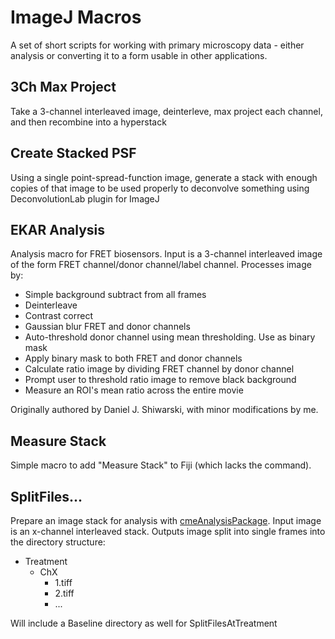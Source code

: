 ImageJ Macros
=============

A set of short scripts for working with primary microscopy data - either analysis or converting it to a form usable in other applications.

3Ch Max Project
---------------

Take a 3-channel interleaved image, deinterleve, max project each channel, and then recombine into a hyperstack

Create Stacked PSF
------------------

Using a single point-spread-function image, generate a stack with enough copies of that image to be used properly to deconvolve something using DeconvolutionLab plugin for ImageJ

EKAR Analysis
-------------

Analysis macro for FRET biosensors. Input is a 3-channel interleaved image of the form FRET channel/donor channel/label channel. Processes image by:

* Simple background subtract from all frames
* Deinterleave
* Contrast correct
* Gaussian blur FRET and donor channels
* Auto-threshold donor channel using mean thresholding. Use as binary mask
* Apply binary mask to both FRET and donor channels
* Calculate ratio image by dividing FRET channel by donor channel
* Prompt user to threshold ratio image to remove black background
* Measure an ROI's mean ratio across the entire movie

Originally authored by Daniel J. Shiwarski, with minor modifications by me.

Measure Stack
-------------

Simple macro to add "Measure Stack" to Fiji (which lacks the command).

SplitFiles...
-------------

Prepare an image stack for analysis with [cmeAnalysisPackage](https://github.com/exark/cmeAnalysisPackage). Input image is an x-channel interleaved stack. Outputs image split into single frames into the directory structure:

* Treatment
  * ChX
    * 1.tiff
    * 2.tiff
    * ...

Will include a Baseline directory as well for SplitFilesAtTreatment
